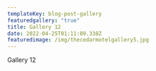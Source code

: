 ```yaml
---
templateKey: blog-post-gallery
featuredgallery: "true"
title: Gallery 12
date: 2022-04-25T01:11:09.338Z
featuredimage: /img/thecedarmotelgallery5.jpg
---
```

Gallery 12